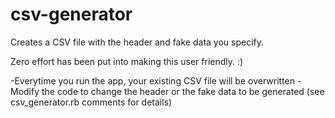 # csv-generator
Creates a CSV file with the header and fake data you specify.

Zero effort has been put into making this user friendly. :)

-Everytime you run the app, your existing CSV file will be overwritten
-Modify the code to change the header or the fake data to be generated (see csv_generator.rb comments for details)
